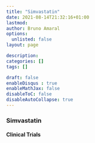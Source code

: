 ```yaml
---
title: "Simvastatin"
date: 2021-08-14T21:32:16+01:00
lastmod: 
author: Bruno Amaral
options:
  unlisted: false
layout: page

description: 
categories: []
tags: []

draft: false
enableDisqus : true
enableMathJax: false
disableToC: false
disableAutoCollapse: true
---
```


<h3 id="Simvastatin">Simvastatin</h3>
<ol class="articles Simvastatin"></ol>
<h4>Clinical Trials</h4>
<ol class="trials Simvastatin"></ol>